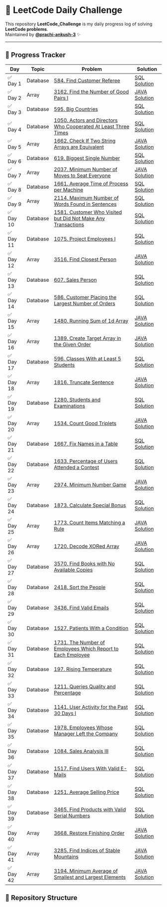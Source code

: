 # 🚀 LeetCode Daily Challenge

This repository **LeetCode_Challenge** is my daily progress log of solving **LeetCode problems**.  
Maintained by **[@prachi-ankush-3](https://github.com/prachi-ankush-3)** ✨  

---

## 📅 Progress Tracker  

| Day | Topic | Problem | Solution |
|-----|-------|---------|----------|
| ✅ Day 1 | Database | [584. Find Customer Referee](https://leetcode.com/problems/find-customer-referee/) | [SQL Solution](./584_FindCustomerReferee.sql) |
| ✅ Day 2 | Array | [3162. Find the Number of Good Pairs I ](https://leetcode.com/problems/find-the-number-of-good-pairs-i?envType=problem-list-v2&envId=array) | [JAVA Solution](https://github.com/prachi-ankush-3/LeetCode_Challenge/blob/main/3162.%20Find%20the%20Number%20of%20Good%20Pairs%20I.) |
| ✅ Day 3 | Database | [595. Big Countries](https://leetcode.com/problems/big-countries?envType=problem-list-v2&envId=database) | [SQL Solution](https://github.com/prachi-ankush-3/LeetCode_Challenge/blob/main/595.%20Big%20Countries.sql) |
| ✅ Day 4 | Database | [1050. Actors and Directors Who Cooperated At Least Three Times](https://leetcode.com/problems/actors-and-directors-who-cooperated-at-least-three-times?envType=problem-list-v2&envId=database) | [SQL Solution](https://github.com/prachi-ankush-3/LeetCode_Challenge/blob/main/1050._Actors%20and%20Directors%20Who%20Cooperated%20At%20Least%20Three%20Times) |
| ✅ Day 5 | Array | [1662. Check If Two String Arrays are Equivalent](https://leetcode.com/problems/check-if-two-string-arrays-are-equivalent?envType=problem-list-v2&envId=array)| [JAVA Solution](https://github.com/prachi-ankush-3/LeetCode_Challenge/blob/main/1662_Check%20If%20Two%20String%20Arrays%20are%20Equivalent) |
| ✅ Day 6 | Database | [619. Biggest Single Number](https://leetcode.com/problems/biggest-single-number?envType=problem-list-v2&envId=database) | [SQL Solution](https://github.com/prachi-ankush-3/LeetCode_Challenge/blob/2c30b434115c46ff15acc41e449bdc0486303a97/619.%20Biggest%20Single%20Number) |
| ✅ Day 7 | Array | [2037. Minimum Number of Moves to Seat Everyone](https://leetcode.com/problems/minimum-number-of-moves-to-seat-everyone?envType=problem-list-v2&envId=array) | [JAVA Solution](https://github.com/prachi-ankush-3/LeetCode_Challenge/blob/258458ba8f3dcf1480fd8c56a7fa5ec8c2184211/2037_%20Minimum%20Number%20of%20Moves%20to%20Seat%20Everyone) |
| ✅ Day 8 | Database | [1661. Average Time of Process per Machine](https://leetcode.com/problems/average-time-of-process-per-machine) | [SQL Solution](https://github.com/prachi-ankush-3/LeetCode_Challenge/blob/cbd73d8283198e622865c97f387773fca5df24bd/1661_Average%20Time%20of%20Process%20per%20Machine) |
| ✅ Day 9 | Array | [2114. Maximum Number of Words Found in Sentences](https://leetcode.com/problems/maximum-number-of-words-found-in-sentences?envType=problem-list-v2&envId=array) | [SQL Solution](https://github.com/prachi-ankush-3/LeetCode_Challenge/blob/c7d7f25d1099ad5067b7f049cccdab3675b806fb/2114_Maximum%20Number%20of%20Words%20Found%20in%20Sentences) |
| ✅ Day 10 | Database | [1581. Customer Who Visited but Did Not Make Any Transactions](https://leetcode.com/problems/customer-who-visited-but-did-not-make-any-transactions?envType=problem-list-v2&envId=database) | [SQL Solution](https://github.com/prachi-ankush-3/LeetCode_Challenge/blob/ef91a4bd340a2f967522d2f39f927b4e87aac81f/1581_Customer%20Who%20Visited%20but%20Did%20Not%20Make%20Any%20Transactions) |
| ✅ Day 11 | Database | [1075. Project Employees I](https://leetcode.com/problems/project-employees-i) | [SQL Solution](https://github.com/prachi-ankush-3/LeetCode_Challenge/blob/e9575baa9c520e8e5e44ccacdf46c740ebebae5e/1075_Project%20Employees%20I) |
| ✅ Day 12 | Array | [3516. Find Closest Person](https://leetcode.com/problems/find-closest-person) | [JAVA Solution](https://github.com/prachi-ankush-3/LeetCode_Challenge/blob/6c7b70ff2966318e39405dc38e88552a76e6f9b4/3516_Find%20Closest%20Person) |
| ✅ Day 13 | Database | [607. Sales Person](https://leetcode.com/problems/sales-person?envType=problem-list-v2&envId=database) | [SQL Solution]( https://github.com/prachi-ankush-3/LeetCode_Challenge/blob/bd048e98135562010f578e461098bcb7142ce811/607_%20Sales%20Person) |
| ✅ Day 14 | Database | [586. Customer Placing the Largest Number of Orders](https://leetcode.com/problems/customer-placing-the-largest-number-of-orders?envType=problem-list-v2&envId=database) | [SQL Solution](https://github.com/prachi-ankush-3/LeetCode_Challenge/blob/d6786c247aeb2a0aa30eeb04e441044ed4ff1a4f/586_Customer%20Placing%20the%20Largest%20Number%20of%20Orders) |
| ✅ Day 15 | Array | [1480. Running Sum of 1d Array](https://leetcode.com/problems/running-sum-of-1d-array?envType=problem-list-v2&envId=array) | [JAVA Solution](https://github.com/prachi-ankush-3/LeetCode_Challenge/blob/9fdf371033d114748222633505bbf27a33f264ca/1480_Running%20Sum%20of%201d%20Array) |
| ✅ Day 16 | Array | [1389. Create Target Array in the Given Order](https://leetcode.com/problems/create-target-array-in-the-given-order?envType=problem-list-v2&envId=array) | [JAVA Solution](https://github.com/prachi-ankush-3/LeetCode_Challenge/blob/41539242463552442b3894b7a5f923a1a2004a32/1389_Create%20Target%20Array%20in%20the%20Given%20Order) |
| ✅ Day 17 | Database | [596. Classes With at Least 5 Students](https://leetcode.com/problems/classes-with-at-least-5-students?envType=problem-list-v2&envId=database) | [SQL Solution](https://github.com/prachi-ankush-3/LeetCode_Challenge/blob/4948f974b02abb67a048ef8677a5c2e967020729/596_Classes%20With%20at%20Least%205%20Students) |
| ✅ Day 18 | Array | [1816. Truncate Sentence](https://leetcode.com/problems/truncate-sentence?envType=problem-list-v2&envId=array) | [JAVA Solution](https://github.com/prachi-ankush-3/LeetCode_Challenge/blob/966a365b4bf3daa8c18e66e77766e9f3ccad00ff/1816_Truncate%20Sentence) |
| ✅ Day 19 | Database | [1280. Students and Examinations](https://leetcode.com/problems/students-and-examinations?envType=problem-list-v2&envId=database) | [SQL Solution](https://github.com/prachi-ankush-3/LeetCode_Challenge/blob/17ca2d5db90151babb3f701e0dadc655d9c7870b/1280_Students%20and%20Examinationsl) |
| ✅ Day 20 | Array | [1534. Count Good Triplets](https://leetcode.com/problems/count-good-triplets?envType=problem-list-v2&envId=array) | [JAVA Solution](https://github.com/prachi-ankush-3/LeetCode_Challenge/blob/6e805d3dcf7333490f7d68b132d7596d464f7c57/1534_Count%20Good%20Triplets) |
| ✅ Day 21 | Database | [1667. Fix Names in a Table](https://leetcode.com/problems/fix-names-in-a-table?envType=problem-list-v2&envId=database) | [SQL Solution](https://github.com/prachi-ankush-3/LeetCode_Challenge/blob/e3c38ab31ac557e79b72dd3ccbb2b29749cedd4f/1667_Fix%20Names%20in%20a%20Table) |
| ✅ Day 22 | Database | [1633. Percentage of Users Attended a Contest](https://leetcode.com/problems/percentage-of-users-attended-a-contest) | [SQL Solution](https://github.com/prachi-ankush-3/LeetCode_Challenge/blob/40ab23337740f3db2a5e7b42eee21a7c41c1edd5/1633_Percentage%20of%20Users%20Attended%20a%20Contest) |
| ✅ Day 23 | Array | [2974. Minimum Number Game]( https://leetcode.com/problems/minimum-number-game?envType=problem-list-v2&envId=array) | [JAVA Solution](https://github.com/prachi-ankush-3/LeetCode_Challenge/blob/9c1d14be92bf0b04a4a9d17041d19aba05f363fa/2974_Minimum%20Number%20Game) |
| ✅ Day 24 | Database | [1873. Calculate Special Bonus](https://leetcode.com/problems/calculate-special-bonus?envType=problem-list-v2&envId=database) | [SQL Solution](https://github.com/prachi-ankush-3/LeetCode_Challenge/blob/184acb4ea4c7db842475e95ce0c0f6a734c78c25/1873_Calculate%20Special%20Bonus) |
| ✅ Day 25 | Array | [1773. Count Items Matching a Rule](https://leetcode.com/problems/count-items-matching-a-rule?envType=problem-list-v2&envId=array) | [JAVA Solution](https://github.com/prachi-ankush-3/LeetCode_Challenge/blob/2aed71970a808017db306de1ab85b8b0e476ab58/1773_Count%20Items%20Matching%20a%20Rul) |
| ✅ Day 26 | Array | [1720. Decode XORed Array](https://leetcode.com/problems/decode-xored-array?envType=problem-list-v2&envId=array) | [JAVA Solution](https://github.com/prachi-ankush-3/LeetCode_Challenge/blob/22659371f06419d97c8bbde95365cfbc1fe24345/1720_Decode%20XORed%20Array) |
| ✅ Day 27 | Database | [3570. Find Books with No Available Copies](https://leetcode.com/problems/find-books-with-no-available-copies?envType=problem-list-v2&envId=database) | [SQL Solution](https://github.com/prachi-ankush-3/LeetCode_Challenge/blob/3293409f32ef8b8236a3c222a54ad059f30c70d4/3570_Find%20Books%20with%20No%20Available%20Copies) |
| ✅ Day 28 | Database | [2418. Sort the People](https://leetcode.com/problems/sort-the-people?envType=problem-list-v2&envId=array) | [SQL Solution](https://github.com/prachi-ankush-3/LeetCode_Challenge/blob/29dbf09202881421117781bf410deceabe77bbb2/2418_Sort%20the%20People) 
| ✅ Day 29 | Database | [3436. Find Valid Emails](https://leetcode.com/problems/find-valid-emails) | [SQL Solution](https://github.com/prachi-ankush-3/LeetCode_Challenge/blob/f5f193135f8a7eda248a5622b595f1b146130924/3436_Find%20Valid%20Emails) |
| ✅ Day 30 | Database | [1527. Patients With a Condition](https://leetcode.com/problems/patients-with-a-condition) | [SQL Solution](https://github.com/prachi-ankush-3/LeetCode_Challenge/blob/decda0b500a2cd53211bf3e3c5c0bc9f736b670f/1527_Patients%20With%20a%20Condition) |
| ✅ Day 31 | Database | [1731. The Number of Employees Which Report to Each Employee](https://leetcode.com/problems/the-number-of-employees-which-report-to-each-employee?envType=problem-list-v2&envId=database) | [SQL Solution](https://github.com/prachi-ankush-3/LeetCode_Challenge/blob/f5df948eefaf81cebc92572c6da413c8a09624dc/1731_The%20Number%20of%20Employees%20Which%20Report%20to%20Each%20Employee) |
| ✅ Day 32 | Database | [197. Rising Temperature](https://leetcode.com/problems/rising-temperature?envType=problem-list-v2&envId=database) | [SQL Solution](https://github.com/prachi-ankush-3/LeetCode_Challenge/blob/25ac529e42aa9319860a120a66804e7f8a0b9b94/197_Rising%20Temperature) |
| ✅ Day 33 | Database | [1211. Queries Quality and Percentage](https://leetcode.com/problems/queries-quality-and-percentage?envType=problem-list-v2&envId=database) | [SQL Solution](https://github.com/prachi-ankush-3/LeetCode_Challenge/blob/2b44b47525fc4c9d869cfe4d7ad1112b79f3b393/1211_Queries%20Quality%20and%20Percentage) |
| ✅ Day 34 | Database | [1141. User Activity for the Past 30 Days I](https://leetcode.com/problems/user-activity-for-the-past-30-days-i?envType=problem-list-v2&envId=database) | [SQL Solution](https://github.com/prachi-ankush-3/LeetCode_Challenge/blob/f7b5c2dbaf0344d3456a70782d19751271156898/1141_User%20Activity%20for%20the%20Past%2030%20Days%20I) |
| ✅ Day 35 | Database | [1978. Employees Whose Manager Left the Company](https://leetcode.com/problems/employees-whose-manager-left-the-company?envType=problem-list-v2&envId=database) | [SQL Solution](https://github.com/prachi-ankush-3/LeetCode_Challenge/blob/063a7b38f4d66409ae206b90d84ee9f498ba2189/1978_Employees%20Whose%20Manager%20Left%20the%20Company) |
| ✅ Day 36 | Database | [1084. Sales Analysis III](https://leetcode.com/problems/sales-analysis-iii?envType=problem-list-v2&envId=database) | [SQL Solution](https://github.com/prachi-ankush-3/LeetCode_Challenge/blob/38b8348f0d71fcec59a6f1a4c48b1f52e8c15cd4/1084_Sales%20Analysis%20III) |
| ✅ Day 37 | Database | [1517. Find Users With Valid E-Mails](https://leetcode.com/problems/find-users-with-valid-e-mails?envType=problem-list-v2&envId=database) | [SQL Solution](https://github.com/prachi-ankush-3/LeetCode_Challenge/blob/a3889be97aecd5bf32f0bb87851144168e08f8dd/1517_Find%20Users%20With%20Valid%20E-Mails) |
| ✅ Day 38 | Database | [1251. Average Selling Price](https://leetcode.com/problems/average-selling-price?envType=problem-list-v2&envId=database) | [SQL Solution](https://github.com/prachi-ankush-3/LeetCode_Challenge/blob/742fac50f48746be271418bd414b418432b8e78b/1251_Average%20Selling%20Price) |
| ✅ Day 39 | Database | [3465. Find Products with Valid Serial Numbers](https://leetcode.com/problems/find-products-with-valid-serial-numbers?envType=problem-list-v2&envId=database) | [SQL Solution](https://github.com/prachi-ankush-3/LeetCode_Challenge/blob/248e2166f9aca4b3a96e76c7a6f35aa13d71aef1/3465_Find%20Products%20with%20Valid%20Serial%20Numbers) |
| ✅ Day 40 | Array | [3668. Restore Finishing Order](https://leetcode.com/problems/restore-finishing-order?envType=problem-list-v2&envId=array) | [JAVA Solution](https://github.com/prachi-ankush-3/LeetCode_Challenge/blob/04b2e1d16738230cdbaff6f71750a6672d8f036c/3668_Restore%20Finishing%20Order) |
| ✅ Day 41 | Array | [3285. Find Indices of Stable Mountains](https://leetcode.com/problems/find-indices-of-stable-mountains?envType=problem-list-v2&envId=array) | [JAVA Solution](https://github.com/prachi-ankush-3/LeetCode_Challenge/blob/52a1862f5ead56db76f51b8689639feb6ed211af/3285_Find%20Indices%20of%20Stable%20Mountains) |
| ✅ Day 42 | Array | [3194. Minimum Average of Smallest and Largest Elements](https://leetcode.com/problems/minimum-average-of-smallest-and-largest-elements?envType=problem-list-v2&envId=array) | [JAVA Solution](https://github.com/prachi-ankush-3/LeetCode_Challenge/blob/a3eebebffc413b2d915695adba62e6bcf99a0a4f/3194_Minimum%20Average%20of%20Smallest%20and%20Largest%20Elements) |



## 📂 Repository Structure  

